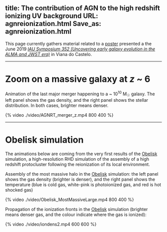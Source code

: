 title: The contribution of AGN to the high redshift ionizing UV background
URL: agnreionization.html
Save_as: agnreionization.html
---

This page currently gathers material related to a [poster] presented a the June 2019 *[IAU Symposium 352 (Uncovering early galaxy evolution in the ALMA and JWST era)][iau352]* in Viana do Castelo.


***

# Zoom on a massive galaxy at *z* ~ 6

Animation of the last major merger happening to a ~ 10<sup>10</sup> M<sub>&#9737;</sub> galaxy. The left panel shows the gas density, and the right panel shows the stellar distribution. In both cases, brighter means denser.

{% video ./video/AGNRT_merger_z.mp4 800 400 %}

***

# Obelisk simulation

The animations below are coming from the very first results of the [Obelisk] simulation, a high-resolution RHD simulation of the assembly of a high redshift protocluster following the reionization of its local environment.

Assembly of the most massive halo in the [Obelisk] simulation: the left panel shows the gas density (brighter is denser), and the right panel shows the temperature (blue is cold gas, white-pink is photoionized gas, and red is hot shocked gas)

{% video ./video/Obelisk_MostMassiveLarge.mp4 800 400 %}

Propagation of the ionization fronts in the [Obelisk] simulation (brighter means denser gas, and the colour indicate where the gas is ionized):

{% video ./video/iondens2.mp4 600 600 %}


[poster]: <http://www.maximetrebitsch.fr/pdf/201905iaus352.pdf> "Poster link"
[iau352]: <https://www.iaugalaxies2019.com/> "Uncovering early galaxy evolution in the ALMA and JWST era"
[Obelisk]: <> "More info soon!"
